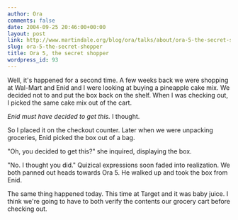 ```yaml
---
author: Ora
comments: false
date: 2004-09-25 20:46:00+00:00
layout: post
link: http://www.martindale.org/blog/ora/talks/about/ora-5-the-secret-shopper
slug: ora-5-the-secret-shopper
title: Ora 5, the secret shopper
wordpress_id: 93
---
```


Well, it's happened for a second time. A few weeks back we were shopping at Wal-Mart and Enid and I were looking at buying a pineapple cake mix. We decided not to and put the box back on the shelf. When I was checking out, I picked the same cake mix out of the cart.
  

  
_Enid must have decided to get this._ I thought.
  

  
So I placed it on the checkout counter. Later when we were unpacking groceries, Enid picked the box out of a bag.
  

  
"Oh, you decided to get this?" she inquired, displaying the box.
  

  
"No. I thought you did." Quizical expressions soon faded into realization. We both panned out heads towards Ora 5. He walked up and took the box from Enid.
  

  
The same thing happened today. This time at Target and it was baby juice. I think we're going to have to both verify the contents our grocery cart before checking out.
